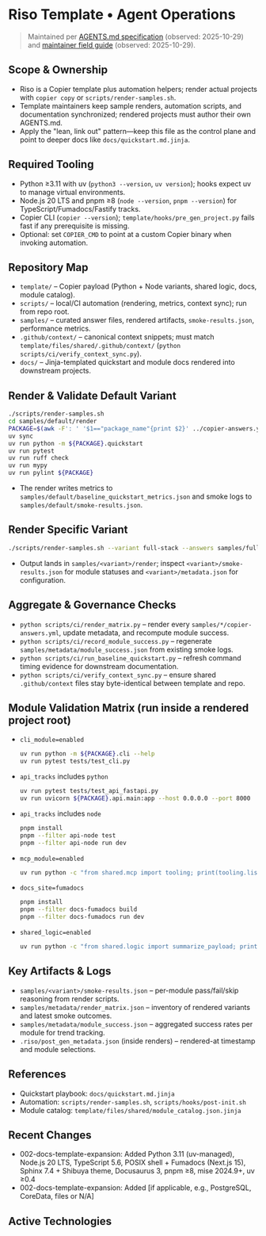 # Riso Template • Agent Operations

> Maintained per [AGENTS.md specification](https://agents.md) (observed: 2025-10-29) and [maintainer field guide](https://github.com/openai/agents.md) (observed: 2025-10-29).

## Scope & Ownership
- Riso is a Copier template plus automation helpers; render actual projects with `copier copy` or `scripts/render-samples.sh`.
- Template maintainers keep sample renders, automation scripts, and documentation synchronized; rendered projects must author their own AGENTS.md.
- Apply the "lean, link out" pattern—keep this file as the control plane and point to deeper docs like `docs/quickstart.md.jinja`.

## Required Tooling
- Python ≥3.11 with uv (`python3 --version`, `uv version`); hooks expect uv to manage virtual environments.
- Node.js 20 LTS and pnpm ≥8 (`node --version`, `pnpm --version`) for TypeScript/Fumadocs/Fastify tracks.
- Copier CLI (`copier --version`); `template/hooks/pre_gen_project.py` fails fast if any prerequisite is missing.
- Optional: set `COPIER_CMD` to point at a custom Copier binary when invoking automation.

## Repository Map
- `template/` – Copier payload (Python + Node variants, shared logic, docs, module catalog).
- `scripts/` – local/CI automation (rendering, metrics, context sync); run from repo root.
- `samples/` – curated answer files, rendered artifacts, `smoke-results.json`, performance metrics.
- `.github/context/` – canonical context snippets; must match `template/files/shared/.github/context/` (`python scripts/ci/verify_context_sync.py`).
- `docs/` – Jinja-templated quickstart and module docs rendered into downstream projects.

## Render & Validate Default Variant
```bash
./scripts/render-samples.sh
cd samples/default/render
PACKAGE=$(awk -F': ' '$1=="package_name"{print $2}' ../copier-answers.yml)
uv sync
uv run python -m ${PACKAGE}.quickstart
uv run pytest
uv run ruff check
uv run mypy
uv run pylint ${PACKAGE}
```
- The render writes metrics to `samples/default/baseline_quickstart_metrics.json` and smoke logs to `samples/default/smoke-results.json`.

## Render Specific Variant
```bash
./scripts/render-samples.sh --variant full-stack --answers samples/full-stack/copier-answers.yml
```
- Output lands in `samples/<variant>/render`; inspect `<variant>/smoke-results.json` for module statuses and `<variant>/metadata.json` for configuration.

## Aggregate & Governance Checks
- `python scripts/ci/render_matrix.py` – render every `samples/*/copier-answers.yml`, update metadata, and recompute module success.
- `python scripts/ci/record_module_success.py` – regenerate `samples/metadata/module_success.json` from existing smoke logs.
- `python scripts/ci/run_baseline_quickstart.py` – refresh command timing evidence for downstream documentation.
- `python scripts/ci/verify_context_sync.py` – ensure shared `.github/context` files stay byte-identical between template and repo.

## Module Validation Matrix (run inside a rendered project root)
- `cli_module=enabled`
  ```bash
  uv run python -m ${PACKAGE}.cli --help
  uv run pytest tests/test_cli.py
  ```
- `api_tracks` includes `python`
  ```bash
  uv run pytest tests/test_api_fastapi.py
  uv run uvicorn ${PACKAGE}.api.main:app --host 0.0.0.0 --port 8000
  ```
- `api_tracks` includes `node`
  ```bash
  pnpm install
  pnpm --filter api-node test
  pnpm --filter api-node run dev
  ```
- `mcp_module=enabled`
  ```bash
  uv run python -c "from shared.mcp import tooling; print(tooling.list_tools())"
  ```
- `docs_site=fumadocs`
  ```bash
  pnpm install
  pnpm --filter docs-fumadocs build
  pnpm --filter docs-fumadocs run dev
  ```
- `shared_logic=enabled`
  ```bash
  uv run python -c "from shared.logic import summarize_payload; print(summarize_payload({'service': 'shared', 'status': 'ok'}))"
  ```

## Key Artifacts & Logs
- `samples/<variant>/smoke-results.json` – per-module pass/fail/skip reasoning from render scripts.
- `samples/metadata/render_matrix.json` – inventory of rendered variants and latest smoke outcomes.
- `samples/metadata/module_success.json` – aggregated success rates per module for trend tracking.
- `.riso/post_gen_metadata.json` (inside renders) – rendered-at timestamp and module selections.

## References
- Quickstart playbook: `docs/quickstart.md.jinja`
- Automation: `scripts/render-samples.sh`, `scripts/hooks/post-init.sh`
- Module catalog: `template/files/shared/module_catalog.json.jinja`

<!-- MANUAL ADDITIONS START -->
<!-- MANUAL ADDITIONS END -->

## Recent Changes
- 002-docs-template-expansion: Added Python 3.11 (uv-managed), Node.js 20 LTS, TypeScript 5.6, POSIX shell + Fumadocs (Next.js 15), Sphinx 7.4 + Shibuya theme, Docusaurus 3, pnpm ≥8, mise 2024.9+, uv ≥0.4
- 002-docs-template-expansion: Added [if applicable, e.g., PostgreSQL, CoreData, files or N/A]

## Active Technologies
